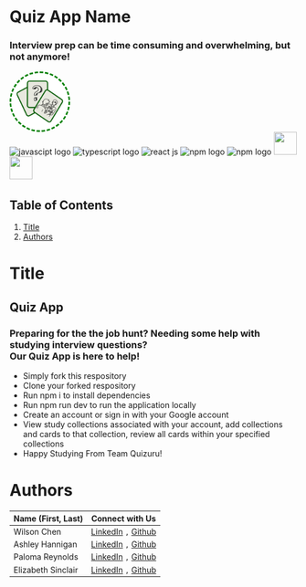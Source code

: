 # Quiz App Name
### Interview prep can be time consuming and overwhelming, but not anymore! 
<img src="src/client/assets/image.png" style="border: 3px dashed green; border-radius: 50%; float: left; width: 100px; height: 100px;"/>

<div style="clear:both">

<img src="https://cdn.iconscout.com/icon/free/png-512/free-javascript-1-225993.png?f=webp&w=512" alt = "javascipt logo" id="javascript" style="width: 40px; height: 40px; margin-top:15px"/>
<img src="https://cdn.iconscout.com/icon/free/png-512/free-typescript-1174965.png?f=webp&w=512" alt = "typescript logo" id = "typescript" style="width: 40px; height: 40px"/> 
<img src="https://cdn.iconscout.com/icon/free/png-512/free-react-1-282599.png?f=webp&w=512" alt = "react js" id = "react" style="width: 40px; height: 40px"/> 
<img src="https://mui.com/static/logo.png" id="npm" alt="npm logo" style="width: 40px; height: 40px"/>
<img src="https://cdn.iconscout.com/icon/free/png-512/free-npm-3521612-2945056.png?f=webp&w=512" id="npm" alt="npm logo" style="width: 40px; height: 40px"/>
<img src="https://raw.githubusercontent.com/webpack/media/master/logo/logo-on-white-bg.png" style="width: 40px; height: 40px"/>
<img src="https://cdn.candycode.com/jotai/jotai-mascot.png" style="width: 40px; height: 40px"/>


</div>


## __Table of Contents__
1. [Title](#title)
2. [Authors](#authors)

# Title 
<h2>Quiz App </h2>
<h3>Preparing for the the job hunt? Needing some help with studying interview questions? <br />Our Quiz App is here to help! </h3>
<ul>
<li>Simply fork this respository</li>
<li>Clone your forked respository</li>
<li>Run npm i to install dependencies</li>
<li>Run npm run dev to run the application locally</li>
<li>Create an account or sign in with your Google account</li>
<li>View study collections associated with your account, add collections and cards to that collection, review all cards within your specified collections</li>
<li>Happy Studying From Team Quizuru!</li>
</ul>


# Authors 
| Name (First, Last)| Connect with Us  | 
| ------------- |:-------------:|
| Wilson Chen | [LinkedIn](https://www.linkedin.com/in/wilson7chen/) `,` [Github](https://github.com/Wilson7chen)
| Ashley Hannigan | [LinkedIn](https://www.linkedin.com/in/ashley-hannigan-88-/) `,` [Github](https://github.com/ashhannigan)
| Paloma Reynolds | [LinkedIn](https://www.linkedin.com/in/palomareynolds/) `,` [Github](https://github.com/palomareynolds)
| Elizabeth Sinclair | [LinkedIn](https://www.linkedin.com/in/elizabeth-sinclair-998090286/) `,` [Github](https://github.com/EJSinclair)




